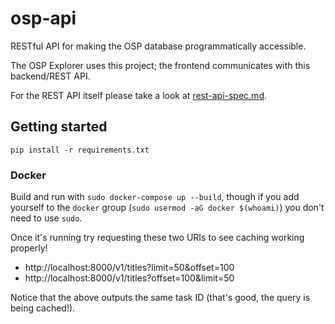 # osp-api

RESTful API for making the OSP database programmatically accessible.

The OSP Explorer uses this project; the frontend communicates with this
backend/REST API.

For the REST API itself please take a look at
[rest-api-spec.md](rest-api-spec.md).

## Getting started

`pip install -r requirements.txt`

### Docker

Build and run with `sudo docker-compose up --build`, though if you add yourself
to the `docker` group (`sudo usermod -aG docker $(whoami)`) you don't need to
use `sudo`.

Once it's running try requesting these two URIs to see caching working properly!

  * http://localhost:8000/v1/titles?limit=50&offset=100
  * http://localhost:8000/v1/titles?offset=100&limit=50

Notice that the above outputs the same task ID (that's good, the query is being
cached!).
